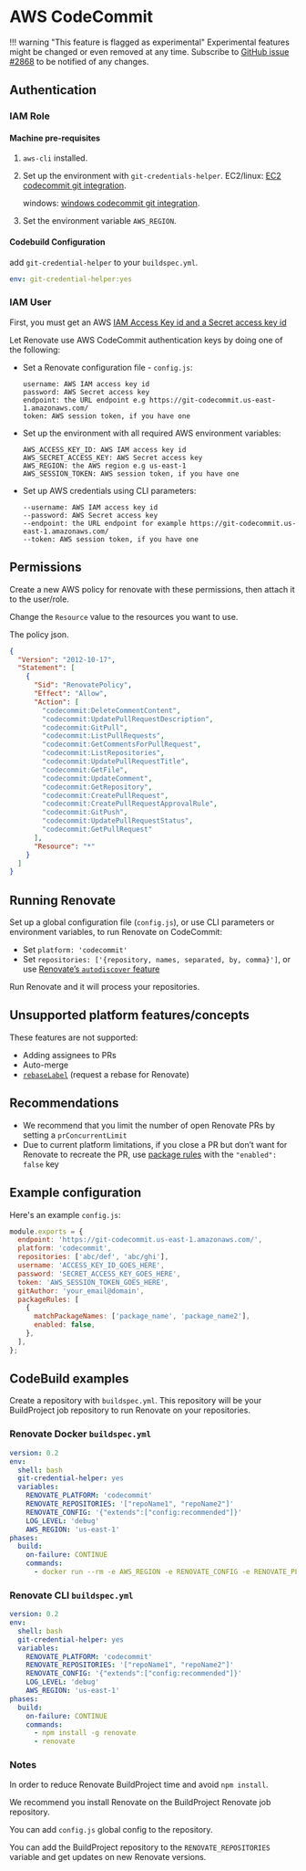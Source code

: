 # AWS CodeCommit

<!-- prettier-ignore -->
!!! warning "This feature is flagged as experimental"
    Experimental features might be changed or even removed at any time.
    Subscribe to [GitHub issue #2868](https://github.com/renovatebot/renovate/issues/2868) to be notified of any changes.

## Authentication

### IAM Role

#### Machine pre-requisites

1. `aws-cli` installed.
2. Set up the environment with `git-credentials-helper`.
   EC2/linux: [EC2 codecommit git integration](https://aws.amazon.com/premiumsupport/knowledge-center/codecommit-git-repositories-ec2/).

   windows: [windows codecommit git integration](https://docs.aws.amazon.com/codecommit/latest/userguide/setting-up-https-windows.html).

3. Set the environment variable `AWS_REGION`.

#### Codebuild Configuration

add `git-credential-helper` to your `buildspec.yml`.

```yaml
env: git-credential-helper:yes
```

### IAM User

First, you must get an AWS [IAM Access Key id and a Secret access key id](https://docs.aws.amazon.com/IAM/latest/UserGuide/id_credentials_access-keys.html)

Let Renovate use AWS CodeCommit authentication keys by doing one of the following:

- Set a Renovate configuration file - `config.js`:

  ```
  username: AWS IAM access key id
  password: AWS Secret access key
  endpoint: the URL endpoint e.g https://git-codecommit.us-east-1.amazonaws.com/
  token: AWS session token, if you have one
  ```

- Set up the environment with all required AWS environment variables:

  ```
  AWS_ACCESS_KEY_ID: AWS IAM access key id
  AWS_SECRET_ACCESS_KEY: AWS Secret access key
  AWS_REGION: the AWS region e.g us-east-1
  AWS_SESSION_TOKEN: AWS session token, if you have one
  ```

- Set up AWS credentials using CLI parameters:

  ```
  --username: AWS IAM access key id
  --password: AWS Secret access key
  --endpoint: the URL endpoint for example https://git-codecommit.us-east-1.amazonaws.com/
  --token: AWS session token, if you have one
  ```

## Permissions

Create a new AWS policy for renovate with these permissions, then attach it to the user/role.

Change the `Resource` value to the resources you want to use.

The policy json.

```json
{
  "Version": "2012-10-17",
  "Statement": [
    {
      "Sid": "RenovatePolicy",
      "Effect": "Allow",
      "Action": [
        "codecommit:DeleteCommentContent",
        "codecommit:UpdatePullRequestDescription",
        "codecommit:GitPull",
        "codecommit:ListPullRequests",
        "codecommit:GetCommentsForPullRequest",
        "codecommit:ListRepositories",
        "codecommit:UpdatePullRequestTitle",
        "codecommit:GetFile",
        "codecommit:UpdateComment",
        "codecommit:GetRepository",
        "codecommit:CreatePullRequest",
        "codecommit:CreatePullRequestApprovalRule",
        "codecommit:GitPush",
        "codecommit:UpdatePullRequestStatus",
        "codecommit:GetPullRequest"
      ],
      "Resource": "*"
    }
  ]
}
```

## Running Renovate

Set up a global configuration file (`config.js`), or use CLI parameters or environment variables, to run Renovate on CodeCommit:

- Set `platform: 'codecommit'`
- Set `repositories: ['{repository, names, separated, by, comma}']`, or use [Renovate’s `autodiscover` feature](https://docs.renovatebot.com/self-hosted-configuration/#autodiscover)

Run Renovate and it will process your repositories.

## Unsupported platform features/concepts

These features are not supported:

- Adding assignees to PRs
- Auto-merge
- [`rebaseLabel`](https://docs.renovatebot.com/configuration-options/#rebaselabel) (request a rebase for Renovate)

## Recommendations

- We recommend that you limit the number of open Renovate PRs by setting a `prConcurrentLimit`
- Due to current platform limitations, if you close a PR but don’t want for Renovate to recreate the PR, use [package rules](https://docs.renovatebot.com/configuration-options/#packagerules) with the `"enabled": false` key

## Example configuration

Here's an example `config.js`:

```js
module.exports = {
  endpoint: 'https://git-codecommit.us-east-1.amazonaws.com/',
  platform: 'codecommit',
  repositories: ['abc/def', 'abc/ghi'],
  username: 'ACCESS_KEY_ID_GOES_HERE',
  password: 'SECRET_ACCESS_KEY_GOES_HERE',
  token: 'AWS_SESSION_TOKEN_GOES_HERE',
  gitAuthor: 'your_email@domain',
  packageRules: [
    {
      matchPackageNames: ['package_name', 'package_name2'],
      enabled: false,
    },
  ],
};
```

## CodeBuild examples

Create a repository with `buildspec.yml`.
This repository will be your BuildProject job repository to run Renovate on your repositories.

### Renovate Docker `buildspec.yml`

```yml
version: 0.2
env:
  shell: bash
  git-credential-helper: yes
  variables:
    RENOVATE_PLATFORM: 'codecommit'
    RENOVATE_REPOSITORIES: '["repoName1", "repoName2"]'
    RENOVATE_CONFIG: '{"extends":["config:recommended"]}'
    LOG_LEVEL: 'debug'
    AWS_REGION: 'us-east-1'
phases:
  build:
    on-failure: CONTINUE
    commands:
      - docker run --rm -e AWS_REGION -e RENOVATE_CONFIG -e RENOVATE_PLATFORM -e RENOVATE_REPOSITORIES -e LOG_LEVEL renovate/renovate
```

### Renovate CLI `buildspec.yml`

```yml
version: 0.2
env:
  shell: bash
  git-credential-helper: yes
  variables:
    RENOVATE_PLATFORM: 'codecommit'
    RENOVATE_REPOSITORIES: '["repoName1", "repoName2"]'
    RENOVATE_CONFIG: '{"extends":["config:recommended"]}'
    LOG_LEVEL: 'debug'
    AWS_REGION: 'us-east-1'
phases:
  build:
    on-failure: CONTINUE
    commands:
      - npm install -g renovate
      - renovate
```

### Notes

In order to reduce Renovate BuildProject time and avoid `npm install`.

We recommend you install Renovate on the BuildProject Renovate job repository.

You can add `config.js` global config to the repository.

You can add the BuildProject repository to the `RENOVATE_REPOSITORIES` variable and get updates on new Renovate versions.
